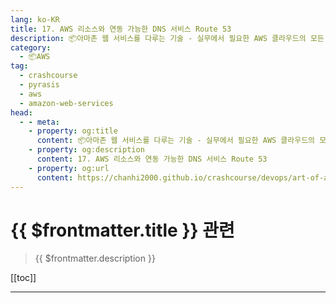```yaml
---
lang: ko-KR
title: 17. AWS 리소스와 연동 가능한 DNS 서비스 Route 53
description: 📦아마존 웹 서비스를 다루는 기술 - 실무에서 필요한 AWS 클라우드의 모든 것! > 17. AWS 리소스와 연동 가능한 DNS 서비스 Route 53
category:
  - 📦AWS
tag: 
  - crashcourse
  - pyrasis
  - aws 
  - amazon-web-services
head:
  - - meta:
    - property: og:title
      content: 📦아마존 웹 서비스를 다루는 기술 - 실무에서 필요한 AWS 클라우드의 모든 것! > 17. AWS 리소스와 연동 가능한 DNS 서비스 Route 53
    - property: og:description
      content: 17. AWS 리소스와 연동 가능한 DNS 서비스 Route 53
    - property: og:url
      content: https://chanhi2000.github.io/crashcourse/devops/art-of-aws/17.html
---
```


# {{ $frontmatter.title }} 관련

> {{ $frontmatter.description }}

[[toc]]

---

<TagLinks />